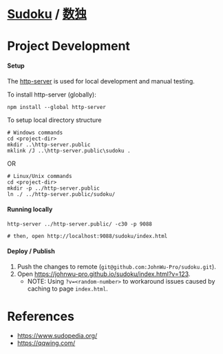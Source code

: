 # [Sudoku](en/README.md) / [数独](zh-CN/README.md)

# Project Development

#### Setup
The [http-server](https://github.com/http-party/http-server) is used for local development and manual testing.

To install http-server (globally):
```
npm install --global http-server
```

To setup local directory structure
```
# Windows commands
cd <project-dir>
mkdir ..\http-server.public
mklink /J ..\http-server.public\sudoku .
```
OR
```
# Linux/Unix commands
cd <project-dir>
mkdir -p ../http-server.public
ln ./ ../http-server.public/sudoku/
```

#### Running locally
```
http-server ../http-server.public/ -c30 -p 9088

# then, open http://localhost:9088/sudoku/index.html
```

#### Deploy / Publish
1. Push the changes to remote (`git@github.com:JohnWu-Pro/sudoku.git`).
2. Open https://johnwu-pro.github.io/sudoku/index.html?v=123.
   * NOTE: Using `?v=<random-number>` to workaround issues caused by caching to page `index.html`.

# References
+ https://www.sudopedia.org/
+ https://qqwing.com/
